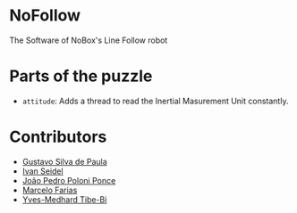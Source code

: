 # NoFollow
The Software of NoBox's Line Follow robot

# Parts of the puzzle

* `attitude`: Adds a thread to read the Inertial Masurement Unit constantly.


# Contributors
* [Gustavo Silva de Paula](https://github.com/Gustavo7337)
* [Ivan Seidel](http://github.com/ivanseidel)
* [João Pedro Poloni Ponce](https://github.com/JoaoPedroPP)
* [Marcelo Farias](https://github.com/MarceloFariaz)
* [Yves-Medhard Tibe-Bi](https://github.com/yvesmedhard)
